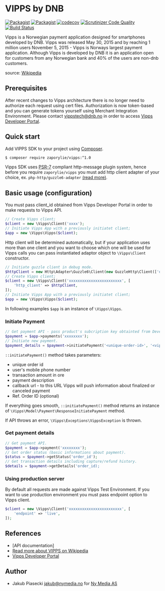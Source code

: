 VIPPS by DNB
=====================
[![Packagist](https://img.shields.io/packagist/v/zaporylie/vipps.svg?maxAge=3600)](https://packagist.org/packages/zaporylie/vipps)
[![Packagist](https://img.shields.io/packagist/dt/zaporylie/vipps.svg?maxAge=3600)](https://packagist.org/packages/zaporylie/vipps)
[![codecov](https://codecov.io/gh/zaporylie/php-vipps/branch/1.x/graph/badge.svg)](https://codecov.io/gh/zaporylie/php-vipps)
[![Scrutinizer Code Quality](https://scrutinizer-ci.com/g/zaporylie/php-vipps/badges/quality-score.png?b=1.x)](https://scrutinizer-ci.com/g/zaporylie/php-vipps/?branch=1.x)
[![Build Status](https://travis-ci.org/zaporylie/php-vipps.svg?branch=1.x)](https://travis-ci.org/zaporylie/php-vipps)

Vipps is a Norwegian payment application designed for smartphones developed by DNB. Vipps was released May 30, 2015 and 
by reaching 1 million users November 5, 2015 - Vipps is Norways largest payment application. Although Vipps is developed
by DNB it is an application open for customers from any Norwegian bank and 40% of the users are non-dnb customers.

source: [Wikipedia]

## Prerequisites

After recent changes to Vipps architecture there is no longer need to authorize each request using cert files.
Authorization is now token-based and you can generate tokens yourself using Merchant Integration Environment. 
Please contact vippstech@dnb.no in order to access [Vipps Developer Portal].

## Quick start

Add VIPPS SDK to your project using [Composer].

```bash
$ composer require zaporylie/vipps:^1.0
```

Vipps SDK uses [PSR-7] compliant http-message plugin system, hence before you require `zaporylie/vipps` you must 
add http client adapter of your choice, ex. `php-http/guzzle6-adapter` [(read more)](https://github.com/php-http/guzzle6-adapter).

## Basic usage (configuration)

You must pass client_id obtained from Vipps Developer Portal in order to make requests to Vipps API.

```php
// Create Vipps client;
$client = new \Vipps\Client('xxxx');
// Initiate Vipps App with a previously initiatet client;
$app = new \Vipps\Vipps($client);
```

Http client will be determined automatically, but if your application uses more than one client and you want to
choose which one will be used for Vipps calls you can pass instantiated adaptor object to `\Vipps\Client` constructor.

```php
// Initiate guzzle client in debug mode.
$httpClient = new Http\Adapter\Guzzle6\Client(new GuzzleHttp\Client(['debug' => TRUE]));
// Create Vipps client;
$client = new \Vipps\Client('xxxxxxxxxxxxxxxxxxxxxxxx', [
    'http_client' => $httpClient,
]);
// Initiate Vipps App with a previously initiatet client;
$app = new \Vipps\Vipps($client);
```

In following examples `$app` is an instance of `\Vipps\Vipps`.

### Initiate Payment

```php
// Get payment API - pass product's subcription key obtainted from Developer Portal.
$payment = $app->payments('xxxxxxxx');
// Initiate new payment.
$payment_details = $payment->initiatePayment('<unique-order-id>', '<vipps-user-mobile-phone-number>', '<amount-in-ore>', '<payment-description>', '<callback-url>');
```

`::initiatePayment()` method takes parameters:
- unique order id
- user's mobile phone number
- transaction amount in ore
- payment description
- callback url - to this URL Vipps will push information about finalized or canceled payment
- Ref. Order ID (optional)

If everything goes smooth, `::initiatePayment()` method returns an instance of `\Vipps\Model\Payment\ResponseInitiatePayment` method.

If API throws an error, `\Vipps\Exceptions\VippsException` is thrown.


### Get payment details

```php
// Get payment API.
$payment = $app->payment('xxxxxxxx');
// Get order status (basic informations about payment).
$status = $payment->getStatus('order_id');
// Get transaction details including capture/refund history.
$details = $payment->getDetails('order_id);
```

### Using production server

By default all requests are made against Vipps Test Environment. If you want to use production environment 
you must pass endpoint option to Vipps client. 

```php
$client = new \Vipps\Client('xxxxxxxxxxxxxxxxxxxxxxxx', [
    'endpoint' => 'live',
]);
```

## References 
- [API documentation]
- [Read more about VIPPS on Wikipedia][Wikipedia]
- [Vipps Developer Portal]

## Author
- Jakub Piasecki <jakub@nymedia.no> for [Ny Media AS] 

[Wikipedia]: https://en.wikipedia.org/wiki/Vipps "Wikipedia"
[Documentation]: https://www.vipps.no/utvikler "Documentation"
[Ny Media AS]: https://nymedia.no "Ny Media AS"
[Vipps Developer Portal]: https://apitest-portal.vipps.no "Vipps Developer Portal"
[Composer]: https://getcomposer.org/ "Composer"
[PSR-7]: http://www.php-fig.org/psr/psr-7/ "PSR-7"
